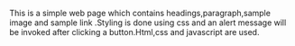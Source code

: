 This is a simple web page which contains headings,paragraph,sample image and sample link .Styling is done using css and an alert message will be invoked after clicking a button.Html,css and javascript are used.
